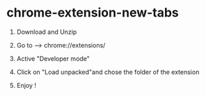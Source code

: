 # chrome-extension-new-tabs

1. Download and Unzip 

2. Go to --> chrome://extensions/

3. Active "Developer mode" 

4. Click on "Load unpacked"and chose the folder of the extension 

5. Enjoy !

